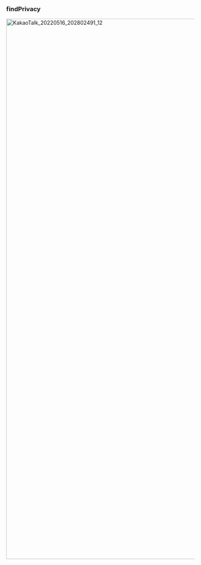 ### findPrivacy

<img width="1440" alt="KakaoTalk_20220516_202802491_12" src="https://user-images.githubusercontent.com/100589396/168613097-a1f210ae-dcfc-4104-98fc-cc25444b1174.png">

